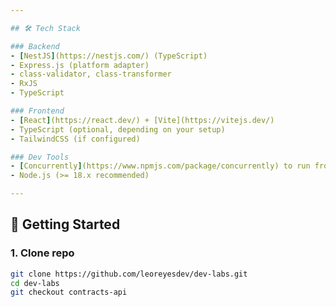 ```yaml
---

## 🛠️ Tech Stack

### Backend
- [NestJS](https://nestjs.com/) (TypeScript)
- Express.js (platform adapter)
- class-validator, class-transformer
- RxJS
- TypeScript

### Frontend
- [React](https://react.dev/) + [Vite](https://vitejs.dev/)
- TypeScript (optional, depending on your setup)
- TailwindCSS (if configured)

### Dev Tools
- [Concurrently](https://www.npmjs.com/package/concurrently) to run frontend & backend together
- Node.js (>= 18.x recommended)

---
```


## 🚀 Getting Started

### 1. Clone repo

```bash
git clone https://github.com/leoreyesdev/dev-labs.git
cd dev-labs
git checkout contracts-api
```
